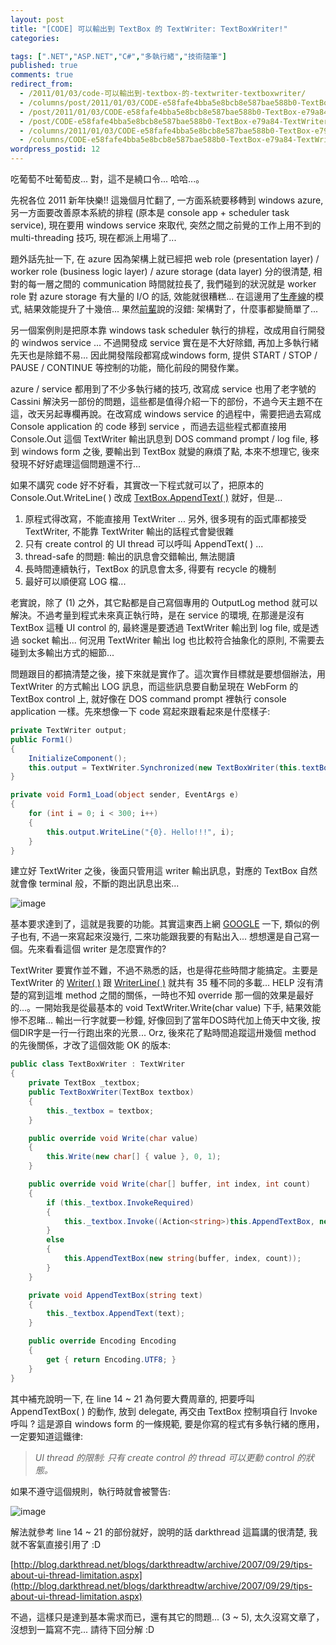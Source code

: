 ```yaml
---
layout: post
title: "[CODE] 可以輸出到 TextBox 的 TextWriter: TextBoxWriter!"
categories:

tags: [".NET","ASP.NET","C#","多執行緒","技術隨筆"]
published: true
comments: true
redirect_from:
  - /2011/01/03/code-可以輸出到-textbox-的-textwriter-textboxwriter/
  - /columns/post/2011/01/03/CODE-e58fafe4bba5e8bcb8e587bae588b0-TextBox-e79a84-TextWriter-TextBoxWriter!.aspx/
  - /post/2011/01/03/CODE-e58fafe4bba5e8bcb8e587bae588b0-TextBox-e79a84-TextWriter-TextBoxWriter!.aspx/
  - /post/CODE-e58fafe4bba5e8bcb8e587bae588b0-TextBox-e79a84-TextWriter-TextBoxWriter!.aspx/
  - /columns/2011/01/03/CODE-e58fafe4bba5e8bcb8e587bae588b0-TextBox-e79a84-TextWriter-TextBoxWriter!.aspx/
  - /columns/CODE-e58fafe4bba5e8bcb8e587bae588b0-TextBox-e79a84-TextWriter-TextBoxWriter!.aspx/
wordpress_postid: 12
---
```


吃葡萄不吐葡萄皮... 對，這不是繞口令... 哈哈...。

先祝各位 2011 新年快樂!! 這幾個月忙翻了, 一方面系統要移轉到 windows azure, 另一方面要改善原本系統的排程 (原本是 console app + scheduler task service), 現在要用 windows service 來取代, 突然之間之前覺的工作上用不到的 multi-threading 技巧, 現在都派上用場了...

題外話先扯一下, 在 azure 因為架構上就已經把 web role (presentation layer) / worker role (business logic layer) / azure storage (data layer) 分的很清楚, 相對的每一層之間的 communication 時間就拉長了, 我們碰到的狀況就是 worker role 對 azure storage 有大量的 I/O 的話, 效能就很糟糕... 在這邊用了[生產線](/post/RUN!PC-e7b2bee981b8e69687e7aba0-e7949fe794a2e7b79ae6a8a1e5bc8fe79a84e5a49ae59fb7e8a18ce7b692e68789e794a8.aspx)的模式, 結果效能提升了十幾倍... 果然[前輩](http://ruddyleemsblog.wordpress.com/)說的沒錯: 架構對了，什麼事都變簡單了...

另一個案例則是把原本靠 windows task scheduler 執行的排程，改成用自行開發的 windwos service ... 不過開發成 service 實在是不大好除錯, 再加上多執行緒先天也是除錯不易... 因此開發階段都寫成windows form, 提供 START / STOP / PAUSE / CONTINUE 等控制的功能，簡化前段的開發作業。

azure / service 都用到了不少多執行緒的技巧, 改寫成 service 也用了老字號的 Cassini 解決另一部份的問題，這些都是值得介紹一下的部份，不過今天主題不在這，改天另起專欄再說。在改寫成 windows service 的過程中，需要把過去寫成 Console application 的 code 移到 service ，而過去這些程式都直接用 Console.Out 這個 TextWriter 輸出訊息到 DOS command prompt / log file, 移到 windows form 之後, 要輸出到 TextBox 就變的麻煩了點, 本來不想理它, 後來發現不好好處理這個問題還不行...

如果不講究 code 好不好看，其實改一下程式就可以了，把原本的 Console.Out.WriteLine( ) 改成 [TextBox.AppendText( )](http://msdn.microsoft.com/en-us/library/system.windows.forms.textboxbase.appendtext(v=VS.90).aspx) 就好，但是...

1. 原程式得改寫，不能直接用 TextWriter ... 另外, 很多現有的函式庫都接受 TextWriter, 不能靠 TextWriter 輸出的話程式會變很雜
2. 只有 create control 的 UI thread 可以呼叫 AppendText( ) ...
3. thread-safe 的問題: 輸出的訊息會交錯輸出, 無法閱讀
4. 長時間連續執行，TextBox 的訊息會太多, 得要有 recycle 的機制
5. 最好可以順便寫 LOG 檔...

老實說，除了 (1) 之外，其它點都是自己寫個專用的 OutputLog method 就可以解決。不過考量到程式未來真正執行時，是在 service 的環境, 在那邊是沒有 TextBox 這種 UI control 的, 最終還是要透過 TextWriter 輸出到 log file, 或是透過 socket 輸出... 何況用 TextWriter 輸出 log 也比較符合抽象化的原則, 不需要去碰到太多輸出方式的細節...

問題跟目的都搞清楚之後，接下來就是實作了。這次實作目標就是要想個辦法，用 TextWriter 的方式輸出 LOG 訊息，而這些訊息要自動呈現在 WebForm 的 TextBox control 上, 就好像在 DOS command prompt 裡執行 console application 一樣。先來想像一下 code 寫起來跟看起來是什麼樣子:

```csharp
private TextWriter output;
public Form1()
{
    InitializeComponent();
    this.output = TextWriter.Synchronized(new TextBoxWriter(this.textBox1));
}

private void Form1_Load(object sender, EventArgs e)
{
    for (int i = 0; i < 300; i++)
    {
        this.output.WriteLine("{0}. Hello!!!", i);
    }
}
```

建立好 TextWriter 之後，後面只管用這 writer 輸出訊息，對應的 TextBox 自然就會像 terminal 般，不斷的跑出訊息出來...

![image](/images/2011-01-03-code-textwriter-that-outputs-to-textbox-textboxwriter/image_11.png)

基本要求達到了，這就是我要的功能。其實這東西上網 [GOOGLE](http://www.google.com.tw/search?hl=zh-TW&source=hp&biw=1024&bih=1219&q=textboxwriter&aq=f&aqi=g2&aql=&oq=&gs_rfai=) 一下, 類似的例子也有, 不過一來寫起來沒幾行, 二來功能跟我要的有點出入... 想想還是自己寫一個。先來看看這個 writer 是怎麼實作的?

TextWriter 要實作並不難，不過不熟悉的話，也是得花些時間才能搞定。主要是 TextWriter 的 [Writer( )](http://msdn.microsoft.com/en-us/library/system.io.textwriter.write(v=VS.90).aspx) 跟 [WriterLine( )](http://msdn.microsoft.com/en-us/library/system.io.textwriter.writeline(v=VS.90).aspx) 就共有 35 種不同的多載... HELP 沒有清楚的寫到這堆 method 之間的關係，一時也不知 override 那一個的效果是最好的...。一開始我是從最基本的 void TextWriter.Write(char value) 下手, 結果效能慘不忍睹... 輸出一行字就要一秒鐘, 好像回到了當年DOS時代加上倚天中文後, 按個DIR字是一行一行跑出來的光景... Orz, 後來花了點時間追蹤這卅幾個 method 的先後關係，才改了這個效能 OK 的版本:

```csharp
public class TextBoxWriter : TextWriter
{
    private TextBox _textbox;
    public TextBoxWriter(TextBox textbox)
    {
        this._textbox = textbox;
    }

    public override void Write(char value)
    {
        this.Write(new char[] { value }, 0, 1);
    }

    public override void Write(char[] buffer, int index, int count)
    {
        if (this._textbox.InvokeRequired)
        {
            this._textbox.Invoke((Action<string>)this.AppendTextBox, new string(buffer, index, count));
        }
        else
        {
            this.AppendTextBox(new string(buffer, index, count));
        }
    }

    private void AppendTextBox(string text)
    {
        this._textbox.AppendText(text);
    }

    public override Encoding Encoding
    {
        get { return Encoding.UTF8; }
    }
}
```

其中補充說明一下, 在 line 14 ~ 21 為何要大費周章的, 把要呼叫 AppendTextBox( ) 的動作, 放到 delegate, 再交由 TextBox 控制項自行 Invoke 呼叫 ? 這是源自 windows form 的一條規範, 要是你寫的程式有多執行緒的應用，一定要知道這鐵律:

> *UI thread 的限制: 只有 create control 的 thread 可以更動 control 的狀態。*

如果不遵守這個規則，執行時就會被警告:

![image](/images/2011-01-03-code-textwriter-that-outputs-to-textbox-textboxwriter/image_12.png)

解法就參考 line 14 ~ 21 的部份就好，說明的話 darkthread 這篇講的很清楚, 我就不客氣直接引用了 :D

[http://blog.darkthread.net/blogs/darkthreadtw/archive/2007/09/29/tips-about-ui-thread-limitation.aspx](http://blog.darkthread.net/blogs/darkthreadtw/archive/2007/09/29/tips-about-ui-thread-limitation.aspx)

不過，這樣只是達到基本需求而已，還有其它的問題... (3 ~ 5), 太久沒寫文章了，沒想到一篇寫不完... 請待下回分解 :D
